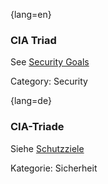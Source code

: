 {lang=en}
### CIA Triad

See [Security Goals](#term-security-goals)

Category: Security


{lang=de}
### CIA-Triade

Siehe [Schutzziele](#term-security-goals)

Kategorie: Sicherheit

